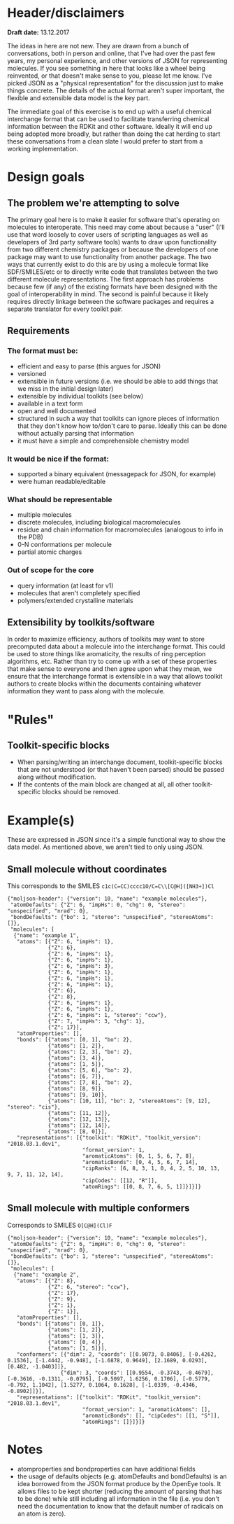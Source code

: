 # Header/disclaimers
**Draft date:** 13.12.2017

The ideas in here are not new. They are drawn from a bunch of conversations, both in person and online, that I've had over the past few years, my personal experience, and other versions of JSON for representing molecules. If you see something in here that looks like a wheel being reinvented, or that doesn't make sense to you, please let me know. I've picked JSON as a "physical representation" for the discussion just to make things concrete. The details of the actual format aren't super important, the flexible and extensible data model is the key part.

The immediate goal of this exercise is to end up with a useful chemical interchange format that can be used to facilitate transferring chemical information between the RDKit and other software. Ideally it will end up being adopted more broadly, but rather than doing the cat herding to start these conversations from a clean slate I would prefer to start from a working implementation.

# Design goals

## The problem we're attempting to solve

The primary goal here is to make it easier for software that's operating on molecules to interoperate. This need may come about because a "user" (I'll use that word loosely to cover users of scripting languages as well as developers of 3rd party software tools) wants to draw upon functionality from two different chemistry packages or because the developers of one package may want to use functionality from another package. The two ways that currently exist to do this are by using a molecule format like SDF/SMILES/etc or to directly write code that translates between the two different molecule representations. The first approach has problems because few (if any) of the existing formats have been designed with the goal of interoperability in mind. The second is painful because it likely requires directly linkage between the software packages and requires a separate translator for every toolkit pair.

## Requirements

### The format must be:
- efficient and easy to parse (this argues for JSON)
- versioned
- extensible in future versions (i.e. we should be able to add things that we miss in the initial design later)
- extensible by individual toolkits (see below)
- available in a text form
- open and well documented
- structured in such a way that toolkits can ignore pieces of information that they don't know how to/don't care to parse. Ideally this can be done without actually parsing that information
- it must have a simple and comprehensible chemistry model

### It would be nice if the format:
- supported a binary equivalent (messagepack for JSON, for example)
- were human readable/editable

### What should be representable
- multiple molecules
- discrete molecules, including biological macromolecules
- residue and chain information for macromolecules (analogous to info in the PDB)
- 0-N conformations per molecule
- partial atomic charges

### Out of scope for the core
- query information (at least for v1)
- molecules that aren't completely specified
- polymers/extended crystalline materials

## Extensibility by toolkits/software
In order to maximize efficiency, authors of toolkits may want to store precomputed data about a molecule into the interchange format. This could be used to store things like aromaticity, the results of ring perception algorithms, etc. Rather than try to come up with a set of these properties that make sense to everyone and then agree upon what they mean, we ensure that the interchange format is extensible in a way that allows toolkit authors to create blocks within the documents containing whatever information they want to pass along with the molecule.

# "Rules"
## Toolkit-specific blocks
- When parsing/writing an interchange document, toolkit-specific blocks that are not understood (or that haven't been parsed) should be passed along without modification.
- If the contents of the main block are changed at all, all other toolkit-specific blocks should be removed.

# Example(s)
These are expressed in JSON since it's a simple functional way to show the data model. As mentioned above, we aren't tied to only using JSON.

## Small molecule without coordinates
This corresponds to the SMILES `c1c(C=CC)cccc1O/C=C\\[C@H]([NH3+])Cl`
```
{"moljson-header": {"version": 10, "name": "example molecules"},
 "atomDefaults": {"Z": 6, "impHs": 0, "chg": 0, "stereo": "unspecified", "nrad": 0},
 "bondDefaults": {"bo": 1, "stereo": "unspecified", "stereoAtoms": []},
 "molecules": [
  {"name": "example 1",
   "atoms": [{"Z": 6, "impHs": 1},
             {"Z": 6},
             {"Z": 6, "impHs": 1},
             {"Z": 6, "impHs": 1},
             {"Z": 6, "impHs": 3},
             {"Z": 6, "impHs": 1},
             {"Z": 6, "impHs": 1},
             {"Z": 6, "impHs": 1},
             {"Z": 6},
             {"Z": 8},
             {"Z": 6, "impHs": 1},
             {"Z": 6, "impHs": 1},
             {"Z": 6, "impHs": 1, "stereo": "ccw"},
             {"Z": 7, "impHs": 3, "chg": 1},
             {"Z": 17}],
   "atomProperties": [],
   "bonds": [{"atoms": [0, 1], "bo": 2},
             {"atoms": [1, 2]},
             {"atoms": [2, 3], "bo": 2},
             {"atoms": [3, 4]},
             {"atoms": [1, 5]},
             {"atoms": [5, 6], "bo": 2},
             {"atoms": [6, 7]},
             {"atoms": [7, 8], "bo": 2},
             {"atoms": [8, 9]},
             {"atoms": [9, 10]},
             {"atoms": [10, 11], "bo": 2, "stereoAtoms": [9, 12], "stereo": "cis"},
             {"atoms": [11, 12]},
             {"atoms": [12, 13]},
             {"atoms": [12, 14]},
             {"atoms": [8, 0]}],
   "representations": [{"toolkit": "RDKit", "toolkit_version": "2018.03.1.dev1",
                        "format_version": 1,
                        "aromaticAtoms": [0, 1, 5, 6, 7, 8],
                        "aromaticBonds": [0, 4, 5, 6, 7, 14],
                        "cipRanks": [6, 8, 3, 1, 0, 4, 2, 5, 10, 13, 9, 7, 11, 12, 14],
                        "cipCodes": [[12, "R"]],
                        "atomRings": [[0, 8, 7, 6, 5, 1]]}]}]}
```

## Small molecule with multiple conformers

Corresponds to SMILES `O[C@H](Cl)F`
```
{"moljson-header": {"version": 10, "name": "example molecules"},
 "atomDefaults": {"Z": 6, "impHs": 0, "chg": 0, "stereo": "unspecified", "nrad": 0},
 "bondDefaults": {"bo": 1, "stereo": "unspecified", "stereoAtoms": []},
 "molecules": [
  {"name": "example 2",
   "atoms": [{"Z": 8},
             {"Z": 6, "stereo": "ccw"},
             {"Z": 17},
             {"Z": 9},
             {"Z": 1},
             {"Z": 1}],
   "atomProperties": [],
   "bonds": [{"atoms": [0, 1]},
             {"atoms": [1, 2]},
             {"atoms": [1, 3]},
             {"atoms": [0, 4]},
             {"atoms": [1, 5]}],
   "conformers": [{"dim": 2, "coords": [[0.9073, 0.8406], [-0.4262, 0.1536], [-1.4442, -0.948], [-1.6878, 0.9649], [2.1689, 0.0293], [0.482, -1.0403]]},
                 {"dim": 3, "coords": [[0.9554, -0.3743, -0.4679], [-0.3616, -0.1311, -0.0795], [-0.5097, 1.6256, 0.1706], [-0.5779, -0.792, 1.1042], [1.5277, 0.1064, 0.1628], [-1.0339, -0.4346, -0.8902]]}],
   "representations": [{"toolkit": "RDKit", "toolkit_version": "2018.03.1.dev1",
                        "format_version": 1, "aromaticAtoms": [],
                        "aromaticBonds": [], "cipCodes": [[1, "S"]],
                        "atomRings": []}]}]}
```


# Notes
- atomproperties and bondproperties can have additional fields
- the usage of defaults objects (e.g. atomDefaults and bondDefaults) is an idea borrowed from the JSON format produce by the OpenEye tools. It allows files to be kept shorter (reducing the amount of parsing that has to be done) while still including all information in the file (i.e. you don't need the documentation to know that the default number of radicals on an atom is zero).
